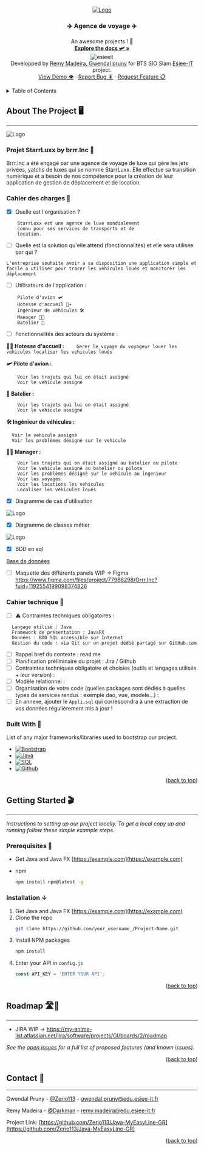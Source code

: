 <a name="readme-top"></a>

<!-- PROJECT LOGO -->
<br />
<div align="center">
  <a href="https://github.com/othneildrew/Best-README-Template">
    <img src="images/travel.png" alt="Logo">
  </a>

  <h3 align="center">✈️ Agence de voyage ✈️</h3>

  <p align="center">
    An awesome projects ! 🚀
    <br />
    <a href="https://github.com/othneildrew/Best-README-Template"><strong>Explore the docs 🛩️ »</strong></a>
    <br />
    <img src="images/esieeit.png" alt="esieeit">  
    <br />
    <a>Developped by </a><a href="https://github.com/Darkman-dev">Remy Madeira, </a><a href="https://github.com/Zerio113"> Gwendal pruny</a><a> for BTS SIO Slam <a href="">Esiee-IT</a> project.
    <br />
    <a href="https://github.com/othneildrew/Best-README-Template">View Demo 👁️</a>
    ·
    <a href="https://github.com/othneildrew/Best-README-Template/issues">Report Bug 🪳</a>
    ·
    <a href="https://github.com/othneildrew/Best-README-Template/issues">Request Feature 📋</a>
  </p>
</div>



<!-- TABLE OF CONTENTS -->
<details>
  <summary>Table of Contents </summary>
  <ol>
    <li>
      <a href="#about-the-project">About The Project</a>
      <ul>
        <li><a href="#built-with">Built With</a></li>
        <li><a href="#built-with">Cahier des charges</a></li>
        <li><a href="#built-with">Cahier technique</a></li>
      </ul>
    </li>
    <li>
      <a href="#getting-started">Getting Started</a>
      <ul>
        <li><a href="#prerequisites">Prerequisites</a></li>
        <li><a href="#installation">Installation</a></li>
      </ul>
    </li>
    <li><a href="#usage">Usage</a></li>
    <li><a href="#roadmap">Roadmap</a></li>
    <li><a href="#contributing">Contributing</a></li>
    <li><a href="#license">License</a></li>
    <li><a href="#contact">Contact</a></li>
    <li><a href="#acknowledgments">Acknowledgments</a></li>
  </ol>
</details>



<!-- ABOUT THE PROJECT -->
## About The Project 🖥️
---

<img src="images/travelbanner.png" alt="Logo">

### Projet StarrLuxx by brrr.Inc 🏢


Brrr.Inc a été engagé par une agence de voyage de luxe qui gère les jets privées, yatchs de luxes qui se nomme StarrLuxx. Elle effectue sa transition numérique et a besoin de nos compétence pour la création de leur application de gestion de déplacement et de location.

### Cahier des charges 📒


- [x]  Quelle est l'organisation ?
```
    StarrLuxx est une agence de luxe mondialement
    connu pour ses services de transports et de 
    location.
```

- [ ]  Quelle est la solution qu'elle attend (fonctionnalités) et elle sera utilisée par qui ?

``` 
L'entreprise souhaite avoir a sa disposition une application simple et facile a utiliser pour tracer les véhicules loués et monitorer les déplacement
```

- [ ] Utilisateurs de l'application :
```
    Pilote d'avion 🛩️
    Hotesse d'accueil 👩‍✈️
    Ingénieur de véhicules 🛠️
    Manager 👩‍💼
    Batelier 🚢
```

- [ ]  Fonctionnalités des acteurs du système :

  **👩‍✈️ Hotesse d'accueil :**
    ```    
        Gerer le voyage du voyageur
        louer les vehicules
        localiser les vehicules loués
    ```   

  **🛩️ Pilote d'avion :**

  ```    
      Voir les trajets qui lui on était assigné
      Voir le vehicule assigné
  ```  

  **🚢 Batelier :**

  ```    
      Voir les trajets qui lui on était assigné
      Voir le vehicule assigné
  ```  

  **🛠️ Ingénieur de véhicules :**

  ```    
    Voir le vehicule assigné
    Voir les problèmes désigné sur le vehicule
  ```  

  **👩‍💼 Manager :**

  ```    
      Voir les trajets qui on était assigné au batelier ou pilote
      Voir le vehicule assigné au batelier ou pilote
      Voir les problèmes désigné sur le vehicule au ingenieur
      Voir les voyages
      Voir les locations les vehicules
      Localiser les vehicules loués
  ```  

- [X]  Diagramme de cas d'utilisation

<img src="images/Diagramme_cas_utilisation_StarrLuxx.drawio.png" alt="Logo">

- [X]  Diagramme de classes métier

<img src="images/Diagramme_classe.drawio.png" alt="Logo">

- [X]  BDD en sql 

[Base de données]()

- [ ]  Maquette des différents panels WIP -> Figma https://www.figma.com/files/project/77988298/Grrr.Inc?fuid=1192554199098374826

### Cahier technique 📙

- [ ]  ⚠ Contraintes techniques obligatoires :
```
  Langage utilisé : Java
  Framework de présentation : JavaFX
  Données : BDD SQL accessible sur Internet
  Gestion du code : via Git sur un projet dédié partagé sur GitHub.com
```

- [ ]  Rappel bref du contexte : read.me
- [ ]  Planification préliminaire du projet : Jira / Github
- [ ]  Contraintes techniques obligatoire et choisies (outils et langages utilisés + leur version) :
- [ ]  Modèle relationnel :
- [ ]  Organisation de votre code (quelles packages sont dédiés à quelles types de services rendus : exemple dao, vue, modele...) :
- [ ]  En annexe, ajouter le `Appli.sql` qui correspondra à une extraction de vos données régulièrement mis à jour !

### Built With 🧱

List of any major frameworks/libraries used to bootstrap our project.

* [![Bootstrap][Bootstrap.com]][Bootstrap-url]
* [![Java][java.com]][java-url]
* [![SQL][sql.com]][sql-url]
* [![Github][github.com]][github-url]

<p align="right">(<a href="#readme">back to top</a>)</p>

<!-- GETTING STARTED -->
## Getting Started 🎬
---

_Instructions to setting up our project locally.
To get a local copy up and running follow these simple example steps._

### Prerequisites 🤖
* Get Java and Java FX [https://example.com](https://example.com)

* npm
  ```sh
  npm install npm@latest -g
  ```

### Installation ↓

1. Get Java and Java FX [https://example.com](https://example.com)
2. Clone the repo
   ```sh
   git clone https://github.com/your_username_/Project-Name.git
   ```
3. Install NPM packages
   ```sh
   npm install
   ```
4. Enter your API in `config.js`
   ```js
   const API_KEY = 'ENTER YOUR API';
   ```

<p align="right">(<a href="#readme">back to top</a>)</p>

<!-- ROADMAP -->
## Roadmap 🛣️🏁
---

- JIRA WIP -> https://my-anime-list.atlassian.net/jira/software/projects/GI/boards/2/roadmap

_See the [open issues](https://github.com/Zerio113/Java-MyEasyLine-GR/issues) for a full list of proposed features (and known issues)._

<p align="right">(<a href="#readme">back to top</a>)</p>


<!-- CONTACT -->
## Contact 📇
---

Gwendal Pruny - [@Zerio113](https://github.com/Zerio113) - gwendal.pruny@edu.esiee-it.fr

Remy Madeira - [@Darkman](https://github.com/Darkman-dev) - remy.madeira@edu.esiee-it.fr

Project Link: [https://github.com/Zerio113/Java-MyEasyLine-GR](https://github.com/Zerio113/Java-MyEasyLine-GR)

<p align="right">(<a href="#readme">back to top</a>)</p>





[contributors-shield]: https://img.shields.io/github/contributors/othneildrew/Best-README-Template.svg?style=for-the-badge
[contributors-url]: https://github.com/othneildrew/Best-README-Template/graphs/contributors

[forks-shield]: https://img.shields.io/github/forks/othneildrew/Best-README-Template.svg?style=for-the-badge
[forks-url]: https://github.com/othneildrew/Best-README-Template/network/members

[stars-shield]: https://img.shields.io/github/stars/othneildrew/Best-README-Template.svg?style=for-the-badge
[stars-url]: https://github.com/othneildrew/Best-README-Template/stargazers

[issues-shield]: https://img.shields.io/github/issues/othneildrew/Best-README-Template.svg?style=for-the-badge
[issues-url]: https://github.com/othneildrew/Best-README-Template/issues

[license-shield]: https://img.shields.io/github/license/othneildrew/Best-README-Template.svg?style=for-the-badge
[license-url]: https://github.com/othneildrew/Best-README-Template/blob/master/LICENSE.txt

[linkedin-shield]: https://img.shields.io/badge/-LinkedIn-black.svg?style=for-the-badge&logo=linkedin&colorB=555
[linkedin-url]: https://linkedin.com/in/othneildrew

[product-screenshot]: images/screenshot.png

[Bootstrap.com]: https://img.shields.io/badge/Bootstrap-563D7C?style=for-the-badge&logo=bootstrap&logoColor=white
[Bootstrap-url]: https://getbootstrap.com

[JQuery.com]: https://img.shields.io/badge/jQuery-0769AD?style=for-the-badge&logo=jquery&logoColor=white
[JQuery-url]: https://jquery.com


[htlm.com]: https://img.shields.io/badge/HTML-239120?style=for-the-badge&logo=html5&logoColor=white
[html-url]: https://html.com

[css.com]: https://img.shields.io/badge/CSS-239120?&style=for-the-badge&logo=css3&logoColor=white
[css-url]: https://css.com

[js.com]: https://img.shields.io/badge/JavaScript-323330?style=for-the-badge&logo=javascript&logoColor=F7DF1E
[js-url]: https://js.com

[md.com]: https://img.shields.io/badge/Markdown-000000?style=for-the-badge&logo=markdown&logoColor=white
[md-url]: https://md.com

[java.com]: https://img.shields.io/badge/Java-ED8B00?style=for-the-badge&logo=java&logoColor=white
[java-url]: https://java.com

[sql.com]: https://img.shields.io/badge/mysql-%2300f.svg?style=for-the-badge&logo=mysql&logoColor=white
[sql-url]: https://sql.com

[github.com]: 	https://img.shields.io/badge/github-%23121011.svg?style=for-the-badge&logo=github&logoColor=white
[github-url]: https://github.com
